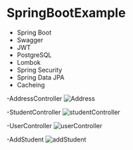 # SpringBootExample
- Spring Boot
- Swagger
- JWT
- PostgreSQL
- Lombok
- Spring Security
- Spring Data JPA
- Cacheing

-AddressController
![Address](https://user-images.githubusercontent.com/76056196/185044951-22451040-c332-4d0b-9698-5628d399d906.PNG)

-StudentController
![studentController](https://user-images.githubusercontent.com/76056196/185044967-090f6a07-5f2f-4876-8bf7-daf58e6fc7af.PNG)

-UserController
![userController](https://user-images.githubusercontent.com/76056196/185044974-c9b68209-d390-455b-b90b-58306118e8a4.PNG)

-AddStudent
![addStudent](https://user-images.githubusercontent.com/76056196/185044960-77095f96-8119-434b-b895-a450c5cfb34d.PNG)
